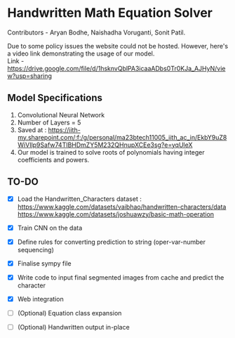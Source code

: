 # Handwritten Math Equation Solver
Contributors - Aryan Bodhe, Naishadha Voruganti, Sonit Patil.

Due to some policy issues the website could not be hosted. However, here's a video link demonstrating the usage of our model. \
Link - https://drive.google.com/file/d/1hsknvQblPA3icaaADbs0Tr0KJa_AJHyN/view?usp=sharing


## Model Specifications
1. Convolutional Neural Network
2. Number of Layers = 5
3. Saved at : https://iith-my.sharepoint.com/:f:/g/personal/ma23btech11005_iith_ac_in/EkbY9uZ8WiVIlp9Safw74TIBHDmZY5M232QHnupXCEe3sg?e=yqUleX
4. Our model is trained to solve roots of polynomials having integer coefficients and powers.

## TO-DO
- [x] Load the Handwritten_Characters dataset : \
      https://www.kaggle.com/datasets/vaibhao/handwritten-characters/data \
      https://www.kaggle.com/datasets/joshuawzy/basic-math-operation 
      
- [x] Train CNN on the data
- [x] Define rules for converting prediction to string (oper-var-number sequencing)
- [x] Finalise sympy file
- [x] Write code to input final segmented images from cache and predict the character
- [x] Web integration
- [ ] (Optional) Equation class expansion
- [ ] (Optional) Handwritten output in-place
